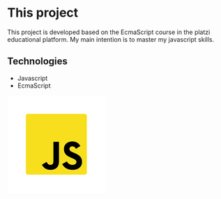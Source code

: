 # This project
This project is developed based on the EcmaScript course in the platzi educational platform. My main intention is to master my javascript skills.
## Technologies
- Javascript
- EcmaScript

<img src="data:image/png;base64,iVBORw0KGgoAAAANSUhEUgAAAOEAAADhCAMAAAAJbSJIAAAAk1BMVEX////
33x4AAAD33gD88rf/5x/84x+zohZfVgz/6R//6h/cxxv64R789MX776j//vyPgRHkzhzs1R2CdRB8cA+nlxTWwRpMRAm
jkxScjRPJtRjm0Bzz2x7QvBnCrxg6NAdUTAouKQYaFwOJfBEKCQEeGwTDsBi5pxdxZg4+OAhTSwokIARqYA1EPQh4bA8nI
wUUEgOg1HGXAAAE1klEQVR4nO2da3ejKhSGR0/BoHaaWE1zvzRtnDNNO/P/f91gmgsgmH7Jgp2+z0eVLJ6AApvt8scPAAA
AAAAAAAAAAAAAAAAAAAAAAAAAAPiuPNzf+ef+4XqCP/8Lg5/XE4zC4FqKD6EISsXrdNT7gAzvr2J4F5DhHQxhCEPfwBCGMP
QPDGEIQ//AEIYw9A8MYQhD/8AQhjD0DwxhCEP/wBCGMPQPDGEIQ//AEIYw9A8MYQhD/8AQhjD0DwxhCEP/wBCGMPQPDD0Z5iq
uizhnYg9j3HlRoIZFpjCw1p6L2aLfW77EcbxeldWQMYdkkIY8iRV+s/YVjCdPsU6ZCasjAcNeyzBno9jCKrP8FyQNWfZmE5T0
xU0YisThJ3lqP5foGQprDz2yjkxFcoa8owUblmafpmaYD7oF43iX0jYUy0uGcaK3IjFDXl8UjOOCsqFYf8FwzOka5kND5rkcj
ze/9WNbyr2U93WZRco4lzPUx/OhMuf6j9EyFO+aYHGUEZPDkbdha1ZDy5BpgrVy4lOxz3jrx0gZ5oVmqDaXkP13OSA/884z9
fhK82HPoxtYPemPUmO+ytsdlKCh1oZLy1KJvOFUuw8Ld3CGqmHENcOPtOM3iBqKP5ri6CuKtAzZL80w/jAnMOQN28vfyjLGUzaMZ
qZh/FLlrkgpSUOzm+7ZTEVHQxIzdAQxehO3IzHDiD1aFeN14rohqRlG/NWuKG9IuyM5w45g2986tTxzyBlG3IxkKLxb1k/0DCOeu
QQlY+Jr/MPp4n+34srcuaBoGOVi7FZ8m+mKJA3loDFdORX/6opEDaM8nb+7FPXNGaqGe8eeQ/FRfdzQNWxux4FjhpMp/ZSyYbOhH
1W2Oc6T0oi0DZtrxdZyQyqNSN5QXp3OzcyTeHOeot6AYfPQ2RqGr+duehOGskRkNON5l/RGDOUzR9/+npy66a0YGvHwOCFtaE9ET
LXp+DgwQ2N13r0+zDexbTHPSrVQ/1QoBEM+2yVanbm2dPil5dPsc75KS7CbbzTDgNowF5WskWbIPtTKPirnxPCzL9bte5PtAu2l
Yrh/CGqT5fTVXlk2O4VL562Oqu/aVKEY8ujYXBMldq9HYhaHynKmdt6JEa5ItU4aymiRq4mUp/TXXOhBikMWNF88a4e1rIQ8rbSTgYz4PNNUkp
TxnHMWGcv3Q2PpvVDyWnPGeZPqzsV0p59bBzFra20krcfb+SQpjaPloW35wlSUj9lqkmXZZNQKaZwHC69tWLSrbOF0R6WuJb2FaRirJ9YRMTuhrBLaW2sudqGsgNkXMg2VuUB
XtFunCCWKcTnhV08pYZZb0UalDpZ+x8PLVdZfmGFfSaA18qA9j/jsQl56bUxd2KT7+gZjpu571iY6W6Vq7bPw6aVE7w+jjG9DOew/Oyu7tax9O/csJLW57PBuGOVm4u+RVWHft2YzRxxYU
s5aZfwbyioXm3Zde3N7MuWn48g6zvQLS6OHYBjljC9KNaGrVxVuvwYuBtXuRbV76s/t71kGYdhUmYlouEiqKqnnheh6J/T4r8gSs+E2qUajqp5PGYk3LOXCosH9WqyrRGeRkAyvAwxhCEP/XMnw9r9Devvfkr39
7wF/g286f4PvcgMAAAAAAAAAAAAAAAAAAAAAAAAAAABA4PwDcNWNJlABQvAAAAAASUVORK5CYII=">
